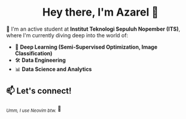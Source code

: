 <h1 align="center">Hey there, I'm Azarel 👋</h1>

🌱 I'm an active student at **Institut Teknologi Sepuluh Nopember (ITS)**, where I'm currently diving deep into the world of:

- 🧠 **Deep Learning (Semi-Supervised Optimization, Image Classification)**
- 🛠️ **Data Engineering**
- 📊 **Data Science and Analytics**

📫 **Let's connect!**  
---

<sub><i>Umm, I use Neovim btw.</i></sub> 🌌
